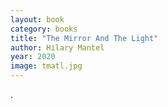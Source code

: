 ```yaml
---
layout: book
category: books
title: "The Mirror And The Light"
author: Hilary Mantel
year: 2020
image: tmatl.jpg
---
```

.
